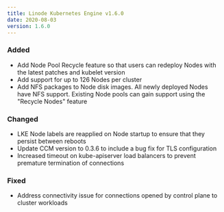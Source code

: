 ```yaml
---
title: Linode Kubernetes Engine v1.6.0
date: 2020-08-03
version: 1.6.0
---
```


### Added

- Add Node Pool Recycle feature so that users can redeploy Nodes with the latest patches and kubelet version
- Add support for up to 126 Nodes per cluster
- Add NFS packages to Node disk images. All newly deployed Nodes have NFS support. Existing Node pools can gain support using the "Recycle Nodes" feature

### Changed

- LKE Node labels are reapplied on Node startup to ensure that they persist between reboots
- Update CCM version to 0.3.6 to include a bug fix for TLS configuration
- Increased timeout on kube-apiserver load balancers to prevent premature termination of connections

### Fixed

- Address connectivity issue for connections opened by control plane to cluster workloads